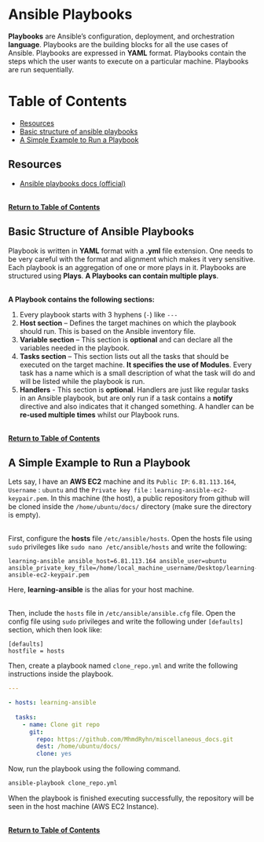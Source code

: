 # Ansible Playbooks
**Playbooks** are Ansible’s configuration, deployment, and orchestration **language**. Playbooks are the building blocks for all the use cases of Ansible. Playbooks are expressed in **YAML** format. Playbooks contain the steps which the user wants to execute on a particular machine. Playbooks are run sequentially.



# Table of Contents
- [Resources](#resources)
- [Basic structure of ansible playbooks](#basic-structure-of-ansible-playbooks)
- [A Simple Example to Run a Playbook](#a-simple-example-to-run-a-playbook)



## Resources
- [Ansible playbooks docs (official)](https://docs.ansible.com/ansible/latest/user_guide/playbooks.html)

<br> [**Return to Table of Contents**](#table-of-contents)



## Basic Structure of Ansible Playbooks
Playbook is written in **YAML** format with a **.yml** file extension. One needs to be very careful with the format and alignment which makes it very sensitive. Each playbook is an aggregation of one or more plays in it. Playbooks are structured using **Plays**. **A Playbooks can contain multiple plays**. <br><br>

**A Playbook contains the following sections:** <br>
1. Every playbook starts with 3 hyphens (`-`) like `---`
2. **Host section** – Defines the target machines on which the playbook should run. This is based on the Ansible inventory file.
3. **Variable section** – This section is **optional** and can declare all the variables needed in the playbook.
4. **Tasks section** – This section lists out all the tasks that should be executed on the target machine. **It specifies the use of Modules**. Every task has a name which is a small description of what the task will do and will be listed while the playbook is run.
5. **Handlers** - This section is **optional**. Handlers are just like regular tasks in an Ansible playbook, but are only run if a task contains a **notify** directive and also indicates that it changed something. A handler can be **re-used multiple times** whilst our Playbook runs.

<br> [**Return to Table of Contents**](#table-of-contents)



## A Simple Example to Run a Playbook
Lets say, I have an **AWS EC2** machine and its `Public IP`: `6.81.113.164`, `Username` : `ubuntu` and the `Private key file` : `learning-ansible-ec2-keypair.pem`. In this machine (the host), a public repository from github will be cloned inside the `/home/ubuntu/docs/` directory (make sure the directory is empty). <br><br> 

First, configure the **hosts** file `/etc/ansible/hosts`. Open the hosts file using `sudo` privileges like `sudo nano /etc/ansible/hosts` and write the following:
```
learning-ansible ansible_host=6.81.113.164 ansible_user=ubuntu ansible_private_key_file=/home/local_machine_username/Desktop/learning-ansible-ec2-keypair.pem
```
Here, **learning-ansible** is the alias for your host machine. <br><br>

Then, include the `hosts` file in `/etc/ansible/ansible.cfg` file. Open the config file using `sudo` privileges and write the following under `[defaults]` section, which then look like:
```
[defaults]
hostfile = hosts
```
Then, create a playbook named `clone_repo.yml` and write the following instructions inside the playbook.
```yml
---

- hosts: learning-ansible
  
  tasks:
    - name: Clone git repo
      git:
        repo: https://github.com/MhmdRyhn/miscellaneous_docs.git
        dest: /home/ubuntu/docs/
        clone: yes
```
Now, run the playbook using the following command.
```cmd
ansible-playbook clone_repo.yml
```
When the playbook is finished executing successfully, the repository will be seen in the host machine (AWS EC2 Instance). <br>

<br> [**Return to Table of Contents**](#table-of-contents)





